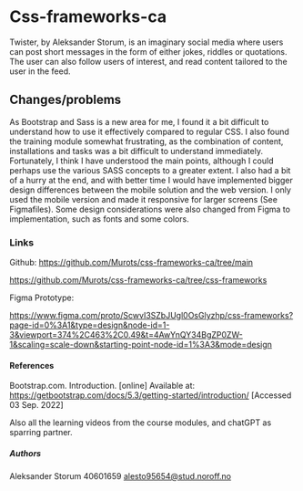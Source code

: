 # Css-frameworks-ca

Twister, by Aleksander Storum, is an imaginary social media where users can post short messages in the form of either jokes, riddles or quotations. The user can also follow users of interest, and read content tailored to the user in the feed.

## Changes/problems

As Bootstrap and Sass is a new area for me, I found it a bit difficult to understand how to use it effectively compared to regular CSS. I also found the training module somewhat frustrating, as the combination of content, installations and tasks was a bit difficult to understand immediately. Fortunately, I think I have understood the main points, although I could perhaps use the various SASS concepts to a greater extent. I also had a bit of a hurry at the end, and with better time I would have implemented bigger design differences between the mobile solution and the web version. I only used the mobile version and made it responsive for larger screens (See Figmafiles). Some design considerations were also changed from Figma to implementation, such as fonts and some colors.

### Links

Github:
https://github.com/Murots/css-frameworks-ca/tree/main

https://github.com/Murots/css-frameworks-ca/tree/css-frameworks

Figma Prototype:

https://www.figma.com/proto/ScwvI3SZbJUgl0OsGlyzhp/css-frameworks?page-id=0%3A1&type=design&node-id=1-3&viewport=374%2C463%2C0.49&t=4AwYnQY34BgZP0ZW-1&scaling=scale-down&starting-point-node-id=1%3A3&mode=design

#### References

Bootstrap.com. Introduction. [online]
Available at: https://getbootstrap.com/docs/5.3/getting-started/introduction/ [Accessed 03 Sep. 2022]

Also all the learning videos from the course modules, and chatGPT as sparring partner.

##### Authors

Aleksander Storum
40601659
alesto95654@stud.noroff.no
